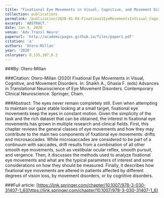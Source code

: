 ```yaml
---
title: "Fixational Eye Movements in Visual, Cognitive, and Movement Disorders"
collection: publications
permalink: /publication/2020-01-04-FixationalEyeMovementsInVisual_Cognitive_AndMovementDisorders
excerpt: 'ABSTRACT.'
date: Jan 4, 2020
venue: 'Adv Transl Neuro'
paperurl: 'http://academicpages.github.io/files/paper1.pdf'
citation: 'a'
authors: 'Otero-Millan'
year: '2020'
coloryear: 0,135,107,0.2
---
```


###By: 
Otero-Millan

###Citation: 
Otero-Millan (2020) Fixational Eye Movements in Visual, Cognitive, and Movement Disorders. In: Shaikh A., Ghasia F. (eds) Advances in Translational Neuroscience of Eye Movement Disorders. Contemporary Clinical Neuroscience. Springer, Cham.

###Abstract: 
The eyes never remain completely still. Even when attempting to maintain our gaze stable looking at a small target, fixational eye movements keep the eyes in constant motion. Given the simplicity of the task and the rich dataset that can be obtained, the interest in fixational eye movements has grown in multiple research and clinical fields. First, this chapter reviews the general classes of eye movements and how they may contribute to the main two components of fixational eye movements: drifts and microsaccades. While microsaccades are considered to be part of a continuum with saccades, drift results from a combination of all other smooth eye movements, such as vestibular ocular reflex, smooth pursuit, and vergence. Then, it discusses the methods used to analyze fixational eye movements and what are the typical parameters of interest and some considerations on how they should be measured. Finally, it describes how fixational eye movements are altered in patients affected by different degrees of vision loss, by movement disorders, or by cognitive disorders.

###Full article: 
[https://link.springer.com/chapter/10.1007/978-3-030-31407-1_6](https://link.springer.com/chapter/10.1007/978-3-030-31407-1_6)
